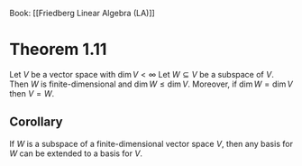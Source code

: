 Book: [[Friedberg Linear Algebra (LA)]]
# Theorem 1.11
Let $V$ be a vector space with $\dim V<\infty$
Let $W\subseteq V$ be a subspace of $V$.
Then $W$ is finite-dimensional and $\dim W\leq \dim V$.
Moreover, if $\dim W=\dim V$ then $V=W$.
## Corollary
If $W$ is a subspace of a finite-dimensional vector space $V$, then any basis for $W$ can be extended to a basis for $V$.